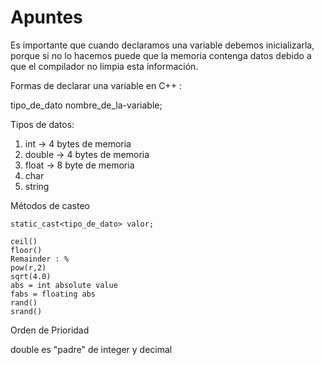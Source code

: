 # Apuntes

Es importante que cuando declaramos una variable debemos inicializarla, porque si no lo hacemos puede que la memoria contenga datos debido a que el compilador no limpia esta información.


Formas de declarar una variable en C++ : 


tipo_de_dato nombre_de_la-variable;

Tipos de datos:

1. int -> 4 bytes de memoria
2. double -> 4 bytes de memoria
3. float -> 8 byte de memoria
4. char 
5. string 

Métodos de casteo

	static_cast<tipo_de_dato> valor;

	ceil()
	floor()
	Remainder : %
	pow(r,2)
	sqrt(4.0)
	abs = int absolute value
	fabs = floating abs	
	rand()
	srand()


Orden de Prioridad 

double es "padre" de integer y decimal


